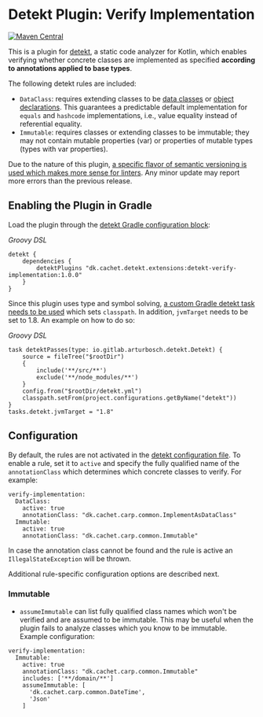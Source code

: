 # Detekt Plugin: Verify Implementation

[![Maven Central](https://maven-badges.herokuapp.com/maven-central/dk.cachet.detekt.extensions/detekt-verify-implementation/badge.svg)](https://mvnrepository.com/artifact/dk.cachet.detekt.extensions/detekt-verify-implementation)

This is a plugin for [detekt](https://detekt.github.io/detekt/), a static code analyzer for Kotlin,
which enables verifying whether concrete classes are implemented as specified **according to
annotations applied to base types**.

The following detekt rules are included:

-  `DataClass`: requires extending classes to be [data classes](https://kotlinlang.org/docs/reference/data-classes.html) or [object declarations](https://kotlinlang.org/docs/object-declarations.html#object-declarations).
   This guarantees a predictable default implementation for `equals` and `hashcode` implementations, i.e., value equality instead of referential equality.
-  `Immutable`: requires classes or extending classes to be immutable;
they may not contain mutable properties (var) or properties of mutable types (types with var properties).

Due to the nature of this plugin, [a specific flavor of semantic versioning is used which makes more sense for linters](https://stylelint.io/about/semantic-versioning). Any minor update may report more errors than the previous release.


## Enabling the Plugin in Gradle

Load the plugin through the [detekt Gradle configuration block](https://detekt.github.io/detekt/extensions.html#let-detekt-know-about-your-extensions):

_Groovy DSL_

```
detekt {
    dependencies {
        detektPlugins "dk.cachet.detekt.extensions:detekt-verify-implementation:1.0.0"
    }
}
```

Since this plugin uses type and symbol solving, [a custom Gradle detekt task needs to be used](https://github.com/detekt/detekt/issues/2259) which sets `classpath`. In addition, `jvmTarget` needs to be set to 1.8.
An example on how to do so:

_Groovy DSL_

```
task detektPasses(type: io.gitlab.arturbosch.detekt.Detekt) {
    source = fileTree("$rootDir")
    {
        include('**/src/**')
        exclude('**/node_modules/**')
    }
    config.from("$rootDir/detekt.yml")
    classpath.setFrom(project.configurations.getByName("detekt"))
}
tasks.detekt.jvmTarget = "1.8"
```

## Configuration

By default, the rules are not activated in the [detekt configuration file](https://detekt.github.io/detekt/configurations.html).
To enable a rule, set it to `active` and specify the fully qualified name of the `annotationClass` which determines which concrete classes to verify. For example:

```
verify-implementation:
  DataClass:
    active: true
    annotationClass: "dk.cachet.carp.common.ImplementAsDataClass"
  Immutable:
    active: true
    annotationClass: "dk.cachet.carp.common.Immutable"
```

In case the annotation class cannot be found and the rule is active an `IllegalStateException` will be thrown.

Additional rule-specific configuration options are described next.

### Immutable

- `assumeImmutable` can list fully qualified class names which won't be verified and are assumed to be immutable.
This may be useful when the plugin fails to analyze classes which you know to be immutable. Example configuration:

```
verify-implementation:
  Immutable:
    active: true
    annotationClass: "dk.cachet.carp.common.Immutable"
    includes: ['**/domain/**']
    assumeImmutable: [
      'dk.cachet.carp.common.DateTime',
      'Json'
    ]
```
